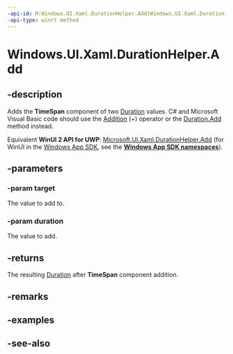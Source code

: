 ```yaml
---
-api-id: M:Windows.UI.Xaml.DurationHelper.Add(Windows.UI.Xaml.Duration,Windows.UI.Xaml.Duration)
-api-type: winrt method
---
```


<!-- Method syntax
public Windows.UI.Xaml.Duration Add(Windows.UI.Xaml.Duration target, Windows.UI.Xaml.Duration duration)
-->

# Windows.UI.Xaml.DurationHelper.Add

## -description

Adds the **TimeSpan** component of two [Duration](duration.md) values. C# and Microsoft Visual Basic code should use the [Addition](/dotnet/api/windows.ui.xaml.duration.op_addition?view=dotnet-uwp-10.0&preserve-view=true) (+) operator or the [Duration.Add](/dotnet/api/windows.ui.xaml.duration.add?view=dotnet-uwp-10.0&preserve-view=true) method instead.

Equivalent **WinUI 2 API for UWP**: [Microsoft.UI.Xaml.DurationHelper.Add](/windows/winui/api/microsoft.ui.xaml.durationhelper.add) (for WinUI in the [Windows App SDK](/windows/apps/windows-app-sdk/), see the **[Windows App SDK namespaces](/windows/windows-app-sdk/api/winrt/)**).

## -parameters

### -param target

The value to add to.

### -param duration

The value to add.

## -returns

The resulting [Duration](duration.md) after **TimeSpan** component addition.

## -remarks

## -examples

## -see-also
